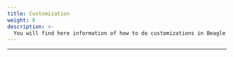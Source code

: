 ```yaml
---
title: Customization
weight: 6
description: >-
  You will find here information of how to do customizations in Beagle Flutter.
---
```


---

<!-- todo -->

